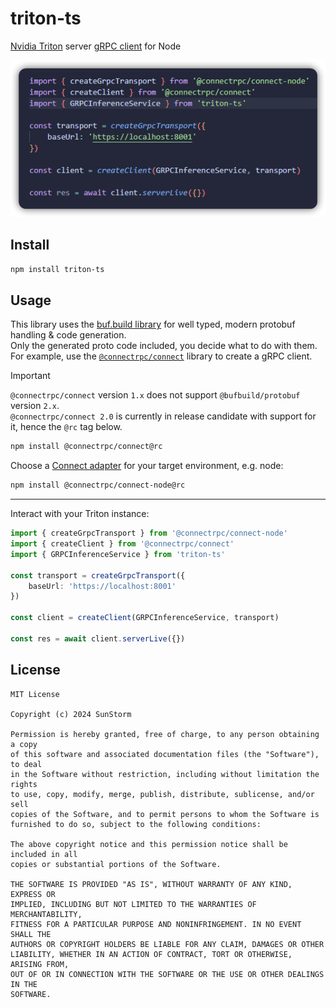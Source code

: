 # triton-ts

[Nvidia Triton](https://docs.nvidia.com/deeplearning/triton-inference-server/user-guide/docs/index.html) server [gRPC client](https://github.com/triton-inference-server/common/tree/main/protobuf) for Node    

<p align="center">
  <img src="docs/demo.png" alt="demo image" />
</p>
 

## Install
```bash
npm install triton-ts
```

## Usage
This library uses the [buf.build library](https://github.com/bufbuild/protobuf-es) for well typed, modern protobuf handling & code generation.  
Only the generated proto code included, you decide what to do with them. For example, use the [`@connectrpc/connect`](https://github.com/connectrpc/connect-es) library to create a gRPC client.

> [!IMPORTANT]   
> `@connectrpc/connect` version `1.x` does not support `@bufbuild/protobuf` version `2.x`.  
> `@connectrpc/connect 2.0` is currently in release candidate with support for it, hence the `@rc` tag below.   

```bash
npm install @connectrpc/connect@rc
```
Choose a [Connect adapter](https://github.com/connectrpc/connect-es?tab=readme-ov-file#packages) for your target environment, e.g. node:
```bash
npm install @connectrpc/connect-node@rc
```

----
Interact with your Triton instance:  

```typescript
import { createGrpcTransport } from '@connectrpc/connect-node'
import { createClient } from '@connectrpc/connect'
import { GRPCInferenceService } from 'triton-ts'

const transport = createGrpcTransport({
    baseUrl: 'https://localhost:8001'
})

const client = createClient(GRPCInferenceService, transport)

const res = await client.serverLive({})
```


## License
```
MIT License

Copyright (c) 2024 SunStorm

Permission is hereby granted, free of charge, to any person obtaining a copy
of this software and associated documentation files (the "Software"), to deal
in the Software without restriction, including without limitation the rights
to use, copy, modify, merge, publish, distribute, sublicense, and/or sell
copies of the Software, and to permit persons to whom the Software is
furnished to do so, subject to the following conditions:

The above copyright notice and this permission notice shall be included in all
copies or substantial portions of the Software.

THE SOFTWARE IS PROVIDED "AS IS", WITHOUT WARRANTY OF ANY KIND, EXPRESS OR
IMPLIED, INCLUDING BUT NOT LIMITED TO THE WARRANTIES OF MERCHANTABILITY,
FITNESS FOR A PARTICULAR PURPOSE AND NONINFRINGEMENT. IN NO EVENT SHALL THE
AUTHORS OR COPYRIGHT HOLDERS BE LIABLE FOR ANY CLAIM, DAMAGES OR OTHER
LIABILITY, WHETHER IN AN ACTION OF CONTRACT, TORT OR OTHERWISE, ARISING FROM,
OUT OF OR IN CONNECTION WITH THE SOFTWARE OR THE USE OR OTHER DEALINGS IN THE
SOFTWARE.

```
